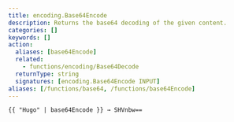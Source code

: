 ```yaml
---
title: encoding.Base64Encode
description: Returns the base64 decoding of the given content.
categories: []
keywords: []
action:
  aliases: [base64Encode]
  related:
    - functions/encoding/Base64Decode
  returnType: string
  signatures: [encoding.Base64Encode INPUT]
aliases: [/functions/base64, /functions/base64Encode]
---
```


```go-html-template
{{ "Hugo" | base64Encode }} → SHVnbw==
```
